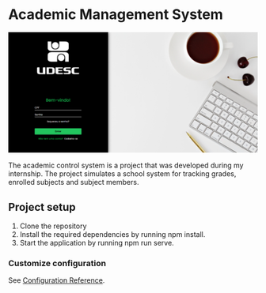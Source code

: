 # Academic Management System
![SignIn_Page](src/assets/signIn_screenshot.png)

The academic control system is a project that was developed during my internship. The project simulates a school system for tracking grades, enrolled subjects and subject members.
## Project setup
1. Clone the repository
2. Install the required dependencies by running npm install.
3. Start the application by running npm run serve.
### Customize configuration
See [Configuration Reference](https://cli.vuejs.org/config/).
